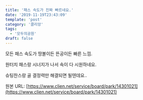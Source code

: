 ```yaml
---
title: '패스 속도가 진짜 빠르네요.'
date: '2019-11-19T23:43:09'
template: 'post'
category: '클리앙'
tags: 
  - '모두의공원'
draft: false
---
```


모든 패스 속도가 땅볼이든 뜬공이든 빠른 느낌.

원터치 패스랑 시너지가 나서 속이 다 시원하네요.

슈팅찬스랑 골 결정력만 해결되면 될텐데요..

원본 URL: [https://www.clien.net/service/board/park/14301021](https://www.clien.net/service/board/park/14301021)